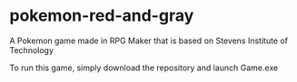 # pokemon-red-and-gray
A Pokemon game made in RPG Maker that is based on Stevens Institute of Technology

To run this game, simply download the repository and launch Game.exe
